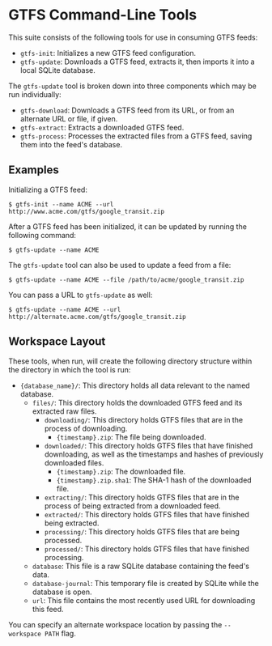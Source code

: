 # GTFS Command-Line Tools

This suite consists of the following tools for use in consuming GTFS feeds:

 * `gtfs-init`: Initializes a new GTFS feed configuration.
 * `gtfs-update`: Downloads a GTFS feed, extracts it, then imports it into a local SQLite database.

The `gtfs-update` tool is broken down into three components which may be run individually:

 * `gtfs-download`: Downloads a GTFS feed from its URL, or from an alternate URL or file, if given.
 * `gtfs-extract`: Extracts a downloaded GTFS feed.
 * `gtfs-process`: Processes the extracted files from a GTFS feed, saving them into the feed's database.

## Examples

Initializing a GTFS feed:

    $ gtfs-init --name ACME --url http://www.acme.com/gtfs/google_transit.zip

After a GTFS feed has been initialized, it can be updated by running the following command:

    $ gtfs-update --name ACME

The `gtfs-update` tool can also be used to update a feed from a file:

    $ gtfs-update --name ACME --file /path/to/acme/google_transit.zip

You can pass a URL to `gtfs-update` as well:

    $ gtfs-update --name ACME --url http://alternate.acme.com/gtfs/google_transit.zip

## Workspace Layout

These tools, when run, will create the following directory structure within the directory in which the tool is run:

 * `{database_name}/`: This directory holds all data relevant to the named database.
    * `files/`: This directory holds the downloaded GTFS feed and its extracted raw files.
       * `downloading/`: This directory holds GTFS files that are in the process of downloading.
         * `{timestamp}.zip`: The file being downloaded.
       * `downloaded/`: This directory holds GTFS files that have finished downloading, as well as the timestamps and hashes of previously downloaded files.
          * `{timestamp}.zip`: The downloaded file.
          * `{timestamp}.zip.sha1`: The SHA-1 hash of the downloaded file.
       * `extracting/`: This directory holds GTFS files that are in the process of being extracted from a downloaded feed.
       * `extracted/`: This directory holds GTFS files that have finished being extracted.
       * `processing/`: This directory holds GTFS files that are being processed.
       * `processed/`: This directory holds GTFS files that have finished processing.
    * `database`: This file is a raw SQLite database containing the feed's data.
    * `database-journal`: This temporary file is created by SQLite while the database is open.
    * `url`: This file contains the most recently used URL for downloading this feed.

You can specify an alternate workspace location by passing the `--workspace PATH` flag.
